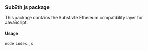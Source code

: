 ### SubEth js package

This package contains the Substrate Ethereum compatibility layer for JavaScript.

#### Usage

```bash
node index.js
```
